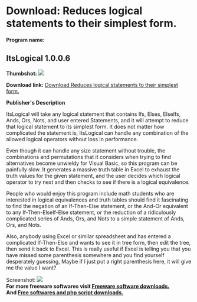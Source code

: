 # Download: Reduces logical statements to their simplest form.

**Program name:**

## ItsLogical 1.0.0.6

  
**Thumbshot:** ![](http://www.freewarefiles.com/screenshot/itslogical_md.jpg)   
  
**Download link:** [Download Reduces logical statements to their simplest form.](http://freesoftwares.boysofts.com/ItsLogical_program_98528.html)  
  


**Publisher's Description**  
  


ItsLogical will take any logical statement that contains Ifs, Elses, ElseIfs, Ands, Ors, Nots, and user entered Statements, and it will attempt to reduce that logical statement to its simplest form. It does not matter how complicated the statement is, ItsLogical can handle any combination of the allowed logical operators without loss in performance. 

Even though it can handle any size statement without trouble, the combinations and permutations that it considers when trying to find alternatives become unwieldy for Visual Basic, so this program can be painfully slow. It generates a massive truth table in Excel to exhaust the truth values for the given statement, and the user decides which logical operator to try next and then checks to see if there is a logical equivalence. 

People who would enjoy this program include math students who are interested in logical equivalences and truth tables should find it fascinating to find the negation of an If-Then-Else statement, or the And-Or equivalent to any If-Then-ElseIf-Else statement, or the reduction of a ridiculously complicated series of Ands, Ors, and Nots to a simple statement of Ands, Ors, and Nots. 

Also, anybody using Excel or similar spreadsheet and has entered a complicated If-Then-Else and wants to see it in tree form, then edit the tree, then send it back to Excel. This is really useful if Excel is telling you that you have missed some parenthesis somewhere and you find yourself desperately guessing, Maybe if I just put a right parenthesis here, it will give me the value I want?

  
  
Screenshot: ![](http://www.freewarefiles.com/screenshot/itslogical.jpg)   
**For more freeware softwares visit [Freeware software downloads.](http://freesoftwares.boysofts.com/)**   
**And [Free softwares and php script downloads.](http://www.boysofts.com/)**
